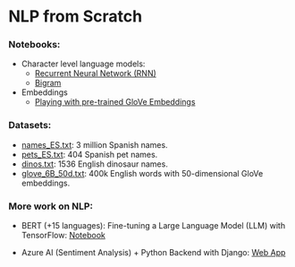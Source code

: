 # NLP from Scratch

### Notebooks:
- Character level language models:
    - [Recurrent Neural Network (RNN)](rnn.ipynb)
    - [Bigram](bigram.ipynb)
- Embeddings
    - [Playing with pre-trained GloVe Embeddings](word_embeddings.ipynb)

### Datasets:
- [names_ES.txt](datasets/names_ES.txt): 3 million Spanish names.
- [pets_ES.txt](datasets/pets_ES.txt): 404 Spanish pet names.
- [dinos.txt](datasets/dinos.txt): 1536 English dinosaur names.
- [glove_6B_50d.txt](https://www.kaggle.com/datasets/watts2/glove6b50dtxt): 400k English words with 50-dimensional GloVe embeddings.

### More work on NLP:
- BERT (+15 languages): Fine-tuning a Large Language Model (LLM) with TensorFlow: [Notebook](https://www.kaggle.com/code/kepler296b/wabertson)

- Azure AI (Sentiment Analysis) + Python Backend with Django: [Web App](https://kepler42.pythonanywhere.com/)